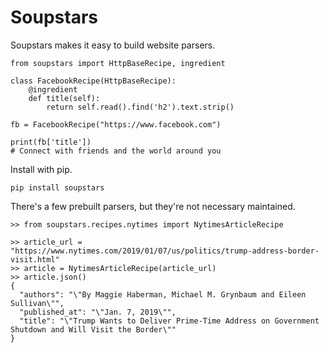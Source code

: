 # Soupstars

Soupstars makes it easy to build website parsers.

```
from soupstars import HttpBaseRecipe, ingredient

class FacebookRecipe(HttpBaseRecipe):
    @ingredient
    def title(self):
        return self.read().find('h2').text.strip()

fb = FacebookRecipe("https://www.facebook.com")

print(fb['title'])
# Connect with friends and the world around you
```

Install with pip.

```
pip install soupstars
```

There's a few prebuilt parsers, but they're not necessary maintained.

```
>> from soupstars.recipes.nytimes import NytimesArticleRecipe

>> article_url = "https://www.nytimes.com/2019/01/07/us/politics/trump-address-border-visit.html"
>> article = NytimesArticleRecipe(article_url)
>> article.json()
{
  "authors": "\"By Maggie Haberman, Michael M. Grynbaum and Eileen Sullivan\"",
  "published_at": "\"Jan. 7, 2019\"",
  "title": "\"Trump Wants to Deliver Prime-Time Address on Government Shutdown and Will Visit the Border\""
}
```
